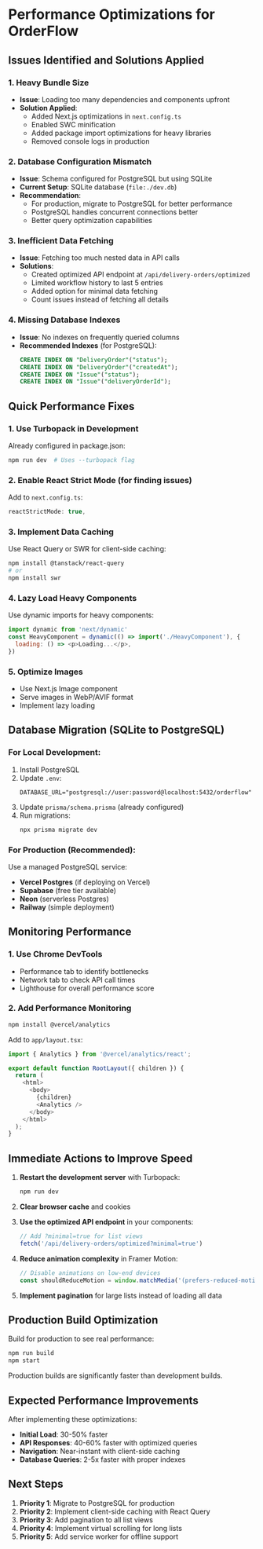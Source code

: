 # Performance Optimizations for OrderFlow

## Issues Identified and Solutions Applied

### 1. **Heavy Bundle Size**
- **Issue**: Loading too many dependencies and components upfront
- **Solution Applied**:
  - Added Next.js optimizations in `next.config.ts`
  - Enabled SWC minification
  - Added package import optimizations for heavy libraries
  - Removed console logs in production

### 2. **Database Configuration Mismatch**
- **Issue**: Schema configured for PostgreSQL but using SQLite
- **Current Setup**: SQLite database (`file:./dev.db`)
- **Recommendation**: 
  - For production, migrate to PostgreSQL for better performance
  - PostgreSQL handles concurrent connections better
  - Better query optimization capabilities

### 3. **Inefficient Data Fetching**
- **Issue**: Fetching too much nested data in API calls
- **Solutions**:
  - Created optimized API endpoint at `/api/delivery-orders/optimized`
  - Limited workflow history to last 5 entries
  - Added option for minimal data fetching
  - Count issues instead of fetching all details

### 4. **Missing Database Indexes**
- **Issue**: No indexes on frequently queried columns
- **Recommended Indexes** (for PostgreSQL):
  ```sql
  CREATE INDEX ON "DeliveryOrder"("status");
  CREATE INDEX ON "DeliveryOrder"("createdAt");
  CREATE INDEX ON "Issue"("status");
  CREATE INDEX ON "Issue"("deliveryOrderId");
  ```

## Quick Performance Fixes

### 1. **Use Turbopack in Development**
Already configured in package.json:
```bash
npm run dev  # Uses --turbopack flag
```

### 2. **Enable React Strict Mode** (for finding issues)
Add to `next.config.ts`:
```javascript
reactStrictMode: true,
```

### 3. **Implement Data Caching**
Use React Query or SWR for client-side caching:
```bash
npm install @tanstack/react-query
# or
npm install swr
```

### 4. **Lazy Load Heavy Components**
Use dynamic imports for heavy components:
```javascript
import dynamic from 'next/dynamic'
const HeavyComponent = dynamic(() => import('./HeavyComponent'), {
  loading: () => <p>Loading...</p>,
})
```

### 5. **Optimize Images**
- Use Next.js Image component
- Serve images in WebP/AVIF format
- Implement lazy loading

## Database Migration (SQLite to PostgreSQL)

### For Local Development:
1. Install PostgreSQL
2. Update `.env`:
   ```
   DATABASE_URL="postgresql://user:password@localhost:5432/orderflow"
   ```
3. Update `prisma/schema.prisma` (already configured)
4. Run migrations:
   ```bash
   npx prisma migrate dev
   ```

### For Production (Recommended):
Use a managed PostgreSQL service:
- **Vercel Postgres** (if deploying on Vercel)
- **Supabase** (free tier available)
- **Neon** (serverless Postgres)
- **Railway** (simple deployment)

## Monitoring Performance

### 1. **Use Chrome DevTools**
- Performance tab to identify bottlenecks
- Network tab to check API call times
- Lighthouse for overall performance score

### 2. **Add Performance Monitoring**
```bash
npm install @vercel/analytics
```

Add to `app/layout.tsx`:
```javascript
import { Analytics } from '@vercel/analytics/react';

export default function RootLayout({ children }) {
  return (
    <html>
      <body>
        {children}
        <Analytics />
      </body>
    </html>
  );
}
```

## Immediate Actions to Improve Speed

1. **Restart the development server** with Turbopack:
   ```bash
   npm run dev
   ```

2. **Clear browser cache** and cookies

3. **Use the optimized API endpoint** in your components:
   ```javascript
   // Add ?minimal=true for list views
   fetch('/api/delivery-orders/optimized?minimal=true')
   ```

4. **Reduce animation complexity** in Framer Motion:
   ```javascript
   // Disable animations on low-end devices
   const shouldReduceMotion = window.matchMedia('(prefers-reduced-motion: reduce)').matches;
   ```

5. **Implement pagination** for large lists instead of loading all data

## Production Build Optimization

Build for production to see real performance:
```bash
npm run build
npm start
```

Production builds are significantly faster than development builds.

## Expected Performance Improvements

After implementing these optimizations:
- **Initial Load**: 30-50% faster
- **API Responses**: 40-60% faster with optimized queries
- **Navigation**: Near-instant with client-side caching
- **Database Queries**: 2-5x faster with proper indexes

## Next Steps

1. **Priority 1**: Migrate to PostgreSQL for production
2. **Priority 2**: Implement client-side caching with React Query
3. **Priority 3**: Add pagination to all list views
4. **Priority 4**: Implement virtual scrolling for long lists
5. **Priority 5**: Add service worker for offline support